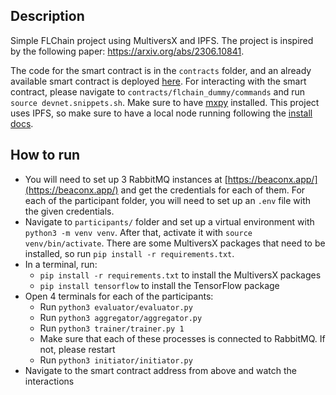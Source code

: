 ## Description

Simple FLChain project using MultiversX and IPFS. The project is inspired by the following paper: https://arxiv.org/abs/2306.10841.

The code for the smart contract is in the `contracts` folder, and an already available smart contract is deployed [here](https://devnet-explorer.multiversx.com/accounts/erd1qqqqqqqqqqqqqpgq5fqj294099nurngdz9rzgv7du0n6h4vedttshsdl08). For interacting with the smart contract, please navigate to `contracts/flchain_dummy/commands` and run `source devnet.snippets.sh`. Make sure to have [mxpy](https://docs.multiversx.com/sdk-and-tools/sdk-py/mxpy-cli/) installed. This project uses IPFS, so make sure to have a local node running following the [install docs](https://docs.ipfs.tech/install/).

## How to run
* You will need to set up 3 RabbitMQ instances at [https://beaconx.app/](https://beaconx.app/) and get the credentials for each of them. For each of the participant folder, you will need to set up an `.env` file with the given credentials.
* Navigate to `participants/` folder and set up a virtual environment with `python3 -m venv venv`. After that, activate it with `source venv/bin/activate`. There are some MultiversX packages that need to be installed, so run `pip install -r requirements.txt`.
* In a terminal, run:
  - `pip install -r requirements.txt` to install the MultiversX packages
  - `pip install tensorflow` to install the TensorFlow package
* Open 4 terminals for each of the participants:
  - Run `python3 evaluator/evaluator.py` 
  - Run `python3 aggregator/aggregator.py`
  - Run `python3 trainer/trainer.py 1`
  - Make sure that each of these processes is connected to RabbitMQ. If not, please restart
  - Run `python3 initiator/initiator.py`
* Navigate to the smart contract address from above and watch the interactions
  
